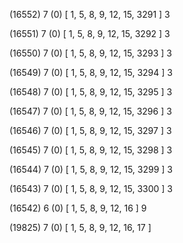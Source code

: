 (16552) 7 (0) [ 1, 5, 8, 9, 12, 15, 3291 ] 3 


(16551) 7 (0) [ 1, 5, 8, 9, 12, 15, 3292 ] 3 


(16550) 7 (0) [ 1, 5, 8, 9, 12, 15, 3293 ] 3 


(16549) 7 (0) [ 1, 5, 8, 9, 12, 15, 3294 ] 3 


(16548) 7 (0) [ 1, 5, 8, 9, 12, 15, 3295 ] 3 


(16547) 7 (0) [ 1, 5, 8, 9, 12, 15, 3296 ] 3 


(16546) 7 (0) [ 1, 5, 8, 9, 12, 15, 3297 ] 3 


(16545) 7 (0) [ 1, 5, 8, 9, 12, 15, 3298 ] 3 


(16544) 7 (0) [ 1, 5, 8, 9, 12, 15, 3299 ] 3 


(16543) 7 (0) [ 1, 5, 8, 9, 12, 15, 3300 ] 3 


(16542) 6 (0) [ 1, 5, 8, 9, 12, 16 ] 9 


(19825) 7 (0) [ 1, 5, 8, 9, 12, 16, 17 ]  

